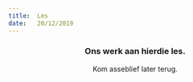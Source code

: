 ```yaml
---
title:  Les
date:   20/12/2019
---
```


### <center>Ons werk aan hierdie les.</center>
<center>Kom asseblief later terug.</center>